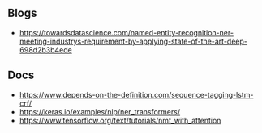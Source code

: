## Blogs

- https://towardsdatascience.com/named-entity-recognition-ner-meeting-industrys-requirement-by-applying-state-of-the-art-deep-698d2b3b4ede


## Docs

- https://www.depends-on-the-definition.com/sequence-tagging-lstm-crf/
- https://keras.io/examples/nlp/ner_transformers/
- https://www.tensorflow.org/text/tutorials/nmt_with_attention